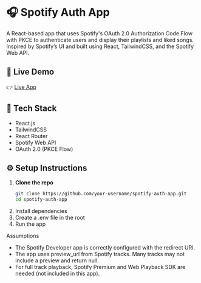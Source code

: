 # 🎧 Spotify Auth App

A React-based app that uses Spotify's OAuth 2.0 Authorization Code Flow with PKCE to authenticate users and display their playlists and liked songs. Inspired by Spotify’s UI and built using React, TailwindCSS, and the Spotify Web API.

## 🚀 Live Demo

👉 [Live App](https://your-vercel-or-netlify-link.com)

## 🔧 Tech Stack

- React.js
- TailwindCSS
- React Router
- Spotify Web API
- OAuth 2.0 (PKCE Flow)

## ⚙️ Setup Instructions

1. **Clone the repo**
   ```bash
   git clone https://github.com/your-username/spotify-auth-app.git
   cd spotify-auth-app
2. Install dependencies
3. Create a .env file in the root
4. Run the app

 Assumptions
* The Spotify Developer app is correctly configured with the redirect URI.
* The app uses preview_url from Spotify tracks. Many tracks may not include a preview and return null.
* For full track playback, Spotify Premium and Web Playback SDK are needed (not included in this app).
